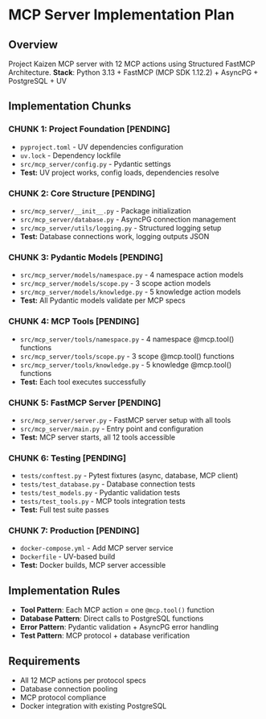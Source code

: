 # MCP Server Implementation Plan

## Overview
Project Kaizen MCP server with 12 MCP actions using Structured FastMCP Architecture.
**Stack**: Python 3.13 + FastMCP (MCP SDK 1.12.2) + AsyncPG + PostgreSQL + UV

## Implementation Chunks

### **CHUNK 1: Project Foundation** [PENDING]
- `pyproject.toml` - UV dependencies configuration
- `uv.lock` - Dependency lockfile
- `src/mcp_server/config.py` - Pydantic settings
- **Test:** UV project works, config loads, dependencies resolve

### **CHUNK 2: Core Structure** [PENDING]
- `src/mcp_server/__init__.py` - Package initialization
- `src/mcp_server/database.py` - AsyncPG connection management
- `src/mcp_server/utils/logging.py` - Structured logging setup
- **Test:** Database connections work, logging outputs JSON

### **CHUNK 3: Pydantic Models** [PENDING]
- `src/mcp_server/models/namespace.py` - 4 namespace action models
- `src/mcp_server/models/scope.py` - 3 scope action models  
- `src/mcp_server/models/knowledge.py` - 5 knowledge action models
- **Test:** All Pydantic models validate per MCP specs

### **CHUNK 4: MCP Tools** [PENDING]
- `src/mcp_server/tools/namespace.py` - 4 namespace @mcp.tool() functions
- `src/mcp_server/tools/scope.py` - 3 scope @mcp.tool() functions
- `src/mcp_server/tools/knowledge.py` - 5 knowledge @mcp.tool() functions
- **Test:** Each tool executes successfully

### **CHUNK 5: FastMCP Server** [PENDING]
- `src/mcp_server/server.py` - FastMCP server setup with all tools
- `src/mcp_server/main.py` - Entry point and configuration
- **Test:** MCP server starts, all 12 tools accessible

### **CHUNK 6: Testing** [PENDING]
- `tests/conftest.py` - Pytest fixtures (async, database, MCP client)
- `tests/test_database.py` - Database connection tests
- `tests/test_models.py` - Pydantic validation tests
- `tests/test_tools.py` - MCP tools integration tests
- **Test:** Full test suite passes

### **CHUNK 7: Production** [PENDING]
- `docker-compose.yml` - Add MCP server service
- `Dockerfile` - UV-based build
- **Test:** Docker builds, MCP server accessible

## Implementation Rules
- **Tool Pattern**: Each MCP action = one `@mcp.tool()` function
- **Database Pattern**: Direct calls to PostgreSQL functions
- **Error Pattern**: Pydantic validation + AsyncPG error handling
- **Test Pattern**: MCP protocol + database verification

## Requirements
- All 12 MCP actions per protocol specs
- Database connection pooling
- MCP protocol compliance
- Docker integration with existing PostgreSQL